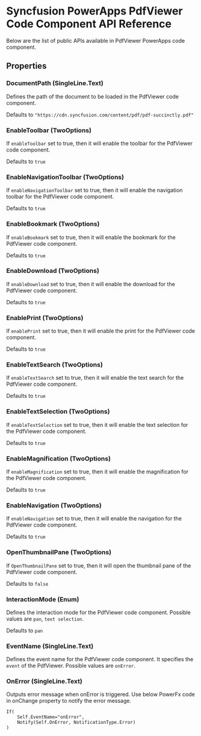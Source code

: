 # Syncfusion PowerApps PdfViewer Code Component API Reference

Below are the list of public APIs available in PdfViewer PowerApps code component.

## Properties

### DocumentPath (SingleLine.Text)

Defines the path of the document to be loaded in the PdfViewer code component.

Defaults to `"https://cdn.syncfusion.com/content/pdf/pdf-succinctly.pdf"`

### EnableToolbar (TwoOptions)

If `enableToolbar` set to true, then it will enable the toolbar for the PdfViewer code component.

Defaults to `true`

### EnableNavigationToolbar (TwoOptions)

If `enableNavigationToolbar` set to true, then it will enable the navigation toolbar for the PdfViewer code component.

Defaults to `true`

### EnableBookmark (TwoOptions)

If `enableBookmark` set to true, then it will enable the bookmark for the PdfViewer code component.

Defaults to `true`

### EnableDownload (TwoOptions)

If `enableDownload` set to true, then it will enable the download for the PdfViewer code component.

Defaults to `true`

### EnablePrint (TwoOptions)

If `enablePrint` set to true, then it will enable the print for the PdfViewer code component.

Defaults to `true`

### EnableTextSearch (TwoOptions)

If `enableTextSearch` set to true, then it will enable the text search for the PdfViewer code component.

Defaults to `true`

### EnableTextSelection (TwoOptions)

If `enableTextSelection` set to true, then it will enable the text selection for the PdfViewer code component.

Defaults to `true`

### EnableMagnification (TwoOptions)

If `enableMagnification` set to true, then it will enable the magnification for the PdfViewer code component.

Defaults to `true`

### EnableNavigation (TwoOptions)

If `enableNavigation` set to true, then it will enable the navigation for the PdfViewer code component.

Defaults to `true`

### OpenThumbnailPane (TwoOptions)

If `OpenThumbnailPane` set to true, then it will open the thumbnail pane of the PdfViewer code component.

Defaults to `false`

### InteractionMode (Enum)

Defines the interaction mode for the PdfViewer code component. Possible values are `pan`, `text selection`.

Defaults to `pan`

### EventName (SingleLine.Text)

Defines the event name for the PdfViewer code component. It specifies the `event` of the PdfViewer. Possible values are `onError`.

### OnError (SingleLine.Text)

Outputs error message when onError is triggered. Use below PowerFx code in onChange property to notify the error message.

```
If(
    Self.EventName="onError",
    Notify(Self.OnError, NotificationType.Error)
)
```

